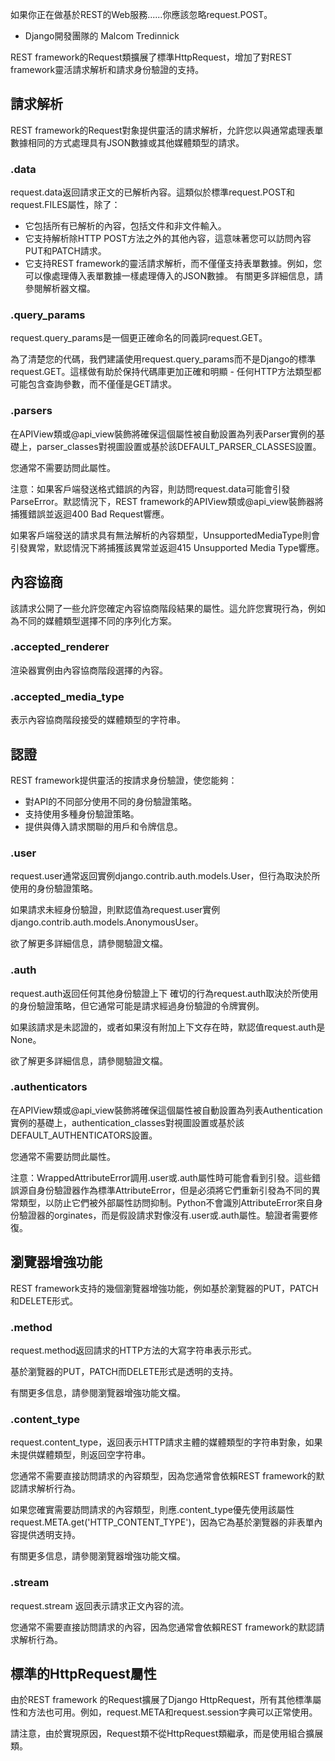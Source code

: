 如果你正在做基於REST的Web服務......你應該忽略request.POST。

- Django開發團隊的 Malcom Tredinnick

REST framework的Request類擴展了標準HttpRequest，增加了對REST framework靈活請求解析和請求身份驗證的支持。

## 請求解析
REST framework的Request對象提供靈活的請求解析，允許您以與通常處理表單數據相同的方式處理具有JSON數據或其他媒體類型的請求。

### .data
request.data返回請求正文的已解析內容。這類似於標準request.POST和request.FILES屬性，除了：

* 它包括所有已解析的內容，包括文件和非文件輸入。
* 它支持解析除HTTP POST方法之外的其他內容，這意味著您可以訪問內容PUT和PATCH請求。
* 它支持REST framework的靈活請求解析，而不僅僅支持表單數據。例如，您可以像處理傳入表單數據一樣處理傳入的JSON數據。
有關更多詳細信息，請參閱解析器文檔。

### .query_params
request.query_params是一個更正確命名的同義詞request.GET。

為了清楚您的代碼，我們建議使用request.query_params而不是Django的標準request.GET。這樣做有助於保持代碼庫更加正確和明顯 - 任何HTTP方法類型都可能包含查詢參數，而不僅僅是GET請求。

### .parsers
在APIView類或@api_view裝飾將確保這個屬性被自動設置為列表Parser實例的基礎上，parser_classes對視圖設置或基於該DEFAULT_PARSER_CLASSES設置。

您通常不需要訪問此屬性。

注意：如果客戶端發送格式錯誤的內容，則訪問request.data可能會引發ParseError。默認情況下，REST framework的APIView類或@api_view裝飾器將捕獲錯誤並返迴400 Bad Request響應。

如果客戶端發送的請求具有無法解析的內容類型，UnsupportedMediaType則會引發異常，默認情況下將捕獲該異常並返迴415 Unsupported Media Type響應。

## 內容協商
該請求公開了一些允許您確定內容協商階段結果的屬性。這允許您實現行為，例如為不同的媒體類型選擇不同的序列化方案。

### .accepted_renderer
渲染器實例由內容協商階段選擇的內容。

### .accepted_media_type
表示內容協商階段接受的媒體類型的字符串。

## 認證
REST framework提供靈活的按請求身份驗證，使您能夠：

* 對API的不同部分使用不同的身份驗證策略。
* 支持使用多種身份驗證策略。
* 提供與傳入請求關聯的用戶和令牌信息。

### .user
request.user通常返回實例django.contrib.auth.models.User，但行為取決於所使用的身份驗證策略。

如果請求未經身份驗證，則默認值為request.user實例django.contrib.auth.models.AnonymousUser。

欲了解更多詳細信息，請參閱驗證文檔。

### .auth
request.auth返回任何其他身份驗證上下 確切的行為request.auth取決於所使用的身份驗證策略，但它通常可能是請求經過身份驗證的令牌實例。

如果該請求是未認證的，或者如果沒有附加上下文存在時，默認值request.auth是None。

欲了解更多詳細信息，請參閱驗證文檔。

### .authenticators
在APIView類或@api_view裝飾將確保這個屬性被自動設置為列表Authentication實例的基礎上，authentication_classes對視圖設置或基於該DEFAULT_AUTHENTICATORS設置。

您通常不需要訪問此屬性。

注意：WrappedAttributeError調用.user或.auth屬性時可能會看到引發。這些錯誤源自身份驗證器作為標準AttributeError，但是必須將它們重新引發為不同的異常類型，以防止它們被外部屬性訪問抑制。Python不會識別AttributeError來自身份驗證器的orginates，而是假設請求對像沒有.user或.auth屬性。驗證者需要修復。

## 瀏覽器增強功能
REST framework支持的幾個瀏覽器增強功能，例如基於瀏覽器的PUT，PATCH和DELETE形式。

### .method
request.method返回請求的HTTP方法的大寫字符串表示形式。

基於瀏覽器的PUT，PATCH而DELETE形式是透明的支持。

有關更多信息，請參閱瀏覽器增強功能文檔。

### .content_type
request.content_type，返回表示HTTP請求主體的媒體類型的字符串對象，如果未提供媒體類型，則返回空字符串。

您通常不需要直接訪問請求的內容類型，因為您通常會依賴REST framework的默認請求解析行為。

如果您確實需要訪問請求的內容類型，則應.content_type優先使用該屬性request.META.get('HTTP_CONTENT_TYPE')，因為它為基於瀏覽器的非表單內容提供透明支持。

有關更多信息，請參閱瀏覽器增強功能文檔。

### .stream
request.stream 返回表示請求正文內容的流。

您通常不需要直接訪問請求的內容，因為您通常會依賴REST framework的默認請求解析行為。

## 標準的HttpRequest屬性
由於REST framework 的Request擴展了Django HttpRequest，所有其他標準屬性和方法也可用。例如，request.META和request.session字典可以正常使用。

請注意，由於實現原因，Request類不從HttpRequest類繼承，而是使用組合擴展類。